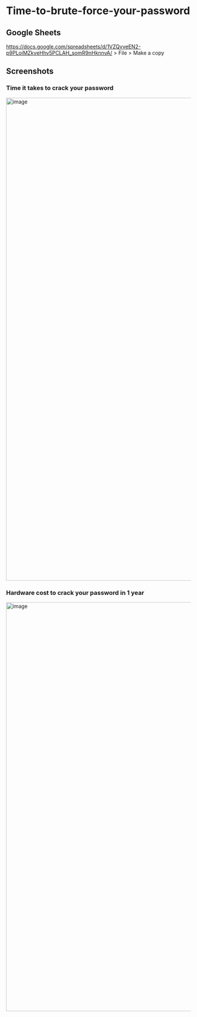 # Time-to-brute-force-your-password

## Google Sheets

https://docs.google.com/spreadsheets/d/1VZQvveEN2-p9PLoiMZkveHhv5PCLAH_somR9nHknnvA/ > File > Make a copy

## Screenshots

### Time it takes to crack your password

<img width="1314" alt="image" src="https://github.com/user-attachments/assets/04da864b-bb60-4eaf-b51d-be4c074ac999" />

### Hardware cost to crack your password in 1 year

<img width="1113" alt="image" src="https://github.com/user-attachments/assets/17ec9374-244f-4f33-b9e9-7fbf5752867a" />

